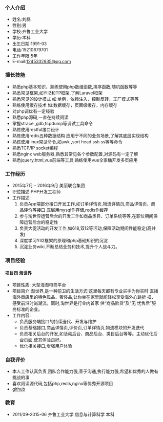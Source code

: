 ### 个人介绍
+ 姓名:刘磊
+ 性别:男
+ 学校:齐鲁工业大学
+ 学历:本科
+ 出生日期:1991-03
+ 电话:15210679701
+ 工作年限:5年
+ E-mail:1245332635@qq.com

### 擅长技能
+ 熟悉php基本知识、熟练使用php数组函数,排序函数,随机函数等等
+ 熟悉常见框架,如YII2和TP框架,了解Laravel框架
+ 熟悉常见的设计模式 如:单例，依赖注入，控制反转，工厂模式等等
+ 熟练使用缓存技术 如:数据缓存，页面级缓存，内存缓存
+ 对php调优有一定经验
+ 熟悉php源码,一直在持续阅读
+ 掌握strace ,gdb,tcpdump等调试工具命令
+ 熟练使用restful接口设计
+ 熟练使用redis五种数据结构 应用于不同的业务场景,了解其底层实现结构
+ 熟练使用linux常见命令,如awk ,sort head ssh ss等等命令
+ 熟悉TCP/IP socket编程
+ 熟悉nginx web服务器,熟悉其常见各个参数配置,对源码有一定了解
+ 熟悉jquery,html,vue前端等工具,熟练使用vue全家桶开发多页应用

### 工作经历
+ 2015年7月 - 2016年9月     美丽联合集团 
+ 职位描述:PHP开发工程师
+ 工作描述:
    1. 负责App端部分接口开发工作,如订单详情页,物流详情页,商品详情页、商品评价等接口 底层用mysql作存储,redis作缓存
    2. 参与淘世界运营后台的开发工作如商品类目、订单系统等等,在职位期间保障运营后台的稳定性
    3. 负责大促活动的开发工作,如618,双12等活动,保障活动期间性能稳定(高并发)
    4. 深度学习YII2框架的原理和php基础知识的沉淀
    5. 沉淀业务wiki,不断总结业务和技术,提升个人战斗力。
### 项目经验
#### 项目四 淘世界
+ 项目性质: 大型海淘电商平台
+ 项目简介:淘世界,是一种前卫的生活方式!这里每天都有专业买手为你实时 直播海外商店里的特色孤品、奢侈品,让你坐在家里就能轻松享受海外心跳折 扣、感受前沿时尚潮流。同时,淘世界是行业内首家 供“商品验货”及“无 忧售后”服务标准的企业。
+ 工作内容:
    + 负责服务端接口的持续迭代、开发与维护  
    + 负责基础接口,商品详情页,评价页,订单详情页,物流模块的开发迭代
    + 负责相关后台的开发,如活动后台、商品后台、类目后台等等。主动优化后台页面,使其体验良好。
    + 优化相关接口,增强用户体验
### 自我评价
+ 本人工作认真负责,团队合作能力强,善于沟通,执行能力强,希望和优秀的人做有挑战的事
+ 喜欢阅读源代码,包括php,redis,nginx等优秀开源项目
+ [github](https://github.com/Gliulei)
### 教育
+ 2011/09-2015-06  齐鲁工业大学 信息与计算科学 本科